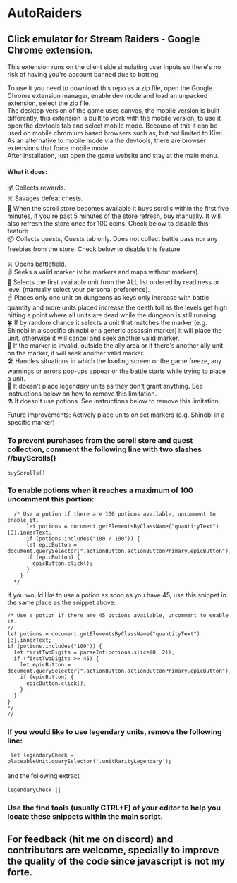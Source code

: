# AutoRaiders
## Click emulator for Stream Raiders - Google Chrome extension.

This extension runs on the client side simulating user inputs so there's no risk of having you're account banned due to botting.

To use it you need to download this repo as a zip file, open the Google Chrome extension manager, enable dev mode and load an unpacked extension, select the zip file.<br>
The desktop version of the game uses canvas, the mobile version is built differently, this extension is built to work with the mobile version, to use it open the devtools tab and select mobile mode. Because of this it can be used on mobile chromium based browsers such as, but not limited to Kiwi.<br>
As an alternative to mobile mode via the devtools, there are browser extensions that force mobile mode.<br>
After installation, just open the game website and stay at the main menu.

#### What it does:
💰 Collects rewards.<br>
☠️ Savages defeat chests.<br>
📜 When the scroll store becomes available it buys scrolls within the first five minutes, if you're past 5 minutes of the store refresh, buy manually. It will also refresh the store once for 100 coins. Check below to disable this feature<br>
📦 Collects quests, Quests tab only. Does not collect battle pass nor any freebies from the store. Check below to disable this feature<br><br>
⚔️ Opens battlefield.<br>
✌️ Seeks a valid marker (vibe markers and maps without markers).<br>
🫡 Selects the first available unit from the ALL list ordered by readiness or level (manually select your personal preference).<br>
☝️ Places only one unit on dungeons as keys only increase with battle quantity and more units placed increase the death toll as the levels get high hitting a point where all units are dead while the dungeon is still running <br>
🍀 If by random chance it selects a unit that matches the marker (e.g. Shinobi in a specific shinobi or a generic assassin marker) it will place the unit, otherwise it will cancel and seek another valid marker.<br>
🚫 If the marker is invalid, outside the ally area or if there's another ally unit on the marker, it will seek another valid marker.<br>
🛠️ Handles situations in which the loading screen or the game freeze, any warnings or errors pop-ups appear or the battle starts while trying to place a unit.<br>
💎 It doesn't place legendary units as they don't grant anything. See instructions below on how to remove this limitation.<br>
⚗️ It doesn't use potions. See instructions below to remove this limitation.<br>

Future improvements:
Actively place units on set markers (e.g. Shinobi in a specific marker)

### To prevent purchases from the scroll store and quest collection, comment the following line with two slashes //buyScrolls()
``` buyScrolls() ```


### To enable potions when it reaches a maximum of 100 uncomment this portion:
```
  /* Use a potion if there are 100 potions available, uncomment to enable it.
      let potions = document.getElementsByClassName("quantityText")[3].innerText;
      if (potions.includes("100 / 100")) {
      let epicButton = document.querySelector(".actionButton.actionButtonPrimary.epicButton");
      if (epicButton) {
        epicButton.click();
      }
    }
  */
```
If you would like to use a potion as soon as you have 45, use this snippet in the same place as the snippet above:
```
/* Use a potion if there are 45 potions available, uncomment to enable it.
//
let potions = document.getElementsByClassName("quantityText")[3].innerText;
if (potions.includes("100")) {
  let firstTwoDigits = parseInt(potions.slice(0, 2));
  if (firstTwoDigits >= 45) {
    let epicButton = document.querySelector(".actionButton.actionButtonPrimary.epicButton");
    if (epicButton) {
      epicButton.click();
    }
  }
}
*/
//
```
### If you would like to use legendary units, remove the following line:
```  let legendaryCheck = placeableUnit.querySelector('.unitRarityLegendary'); ```
<br><br>and the following extract<br><br>
``` legendaryCheck ||  ```

### Use the find tools (usually CTRL+F) of your editor to help you locate these snippets within the main script.

## For feedback (hit me on discord) and contributors are welcome, specially to improve the quality of the code since javascript is not my forte.

  
